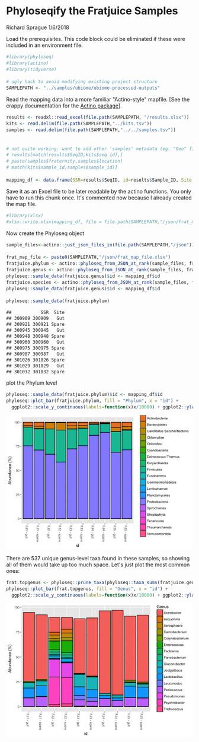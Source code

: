 Phyloseqify the Fratjuice Samples
================
Richard Sprague
1/6/2018

Load the prerequisites. This code block could be eliminated if these were included in an environment file.

``` r
#library(phyloseq)
#library(actino)
#library(tidyverse)

# ugly hack to avoid modifying existing project structure
SAMPLEPATH <- "../samples/ubiome/ubiome-processed-outputs"
```

Read the mapping data into a more familiar "Actino-style" mapfile. \[See the crappy documentation for the [Actino package](https://github.com/richardsprague/actino)\].

``` r
results <- readxl::read_excel(file.path(SAMPLEPATH, "/results.xlsx"))
kits <- read.delim(file.path(SAMPLEPATH,"../kits.tsv"))
samples <- read.delim(file.path(SAMPLEPATH,"../../samples.tsv"))


# not quite working: want to add other 'samples' metadata (eg. "Geo" field) to the mapfile
# results[match(results$SeqID,kits$seq_id),]
# paste(samples$fraternity,samples$location)
# match(kits$sample_id,samples$sample_id)]

mapping_df <- data.frame(SSR=results$SeqID, id=results$Sample_ID, Site = kits$tube)
```

Save it as an Excel file to be later readable by the actino functions. You only have to run this chunk once. It's commented now because I already created the map file.

``` r
#library(xlsx)
#xlsx::write.xlsx(mapping_df, file = file.path(SAMPLEPATH,"/json/frat_map_file.xlsx"), row.names = FALSE)
```

Now create the Phyloseq object

``` r
sample_files<-actino::just_json_files_in(file.path(SAMPLEPATH,"/json"))

frat_map_file <- paste0(SAMPLEPATH,"/json/frat_map_file.xlsx")
fratjuice.phylum <- actino::phyloseq_from_JSON_at_rank(sample_files, frat_map_file, rank = "phylum", count.normalized = TRUE)
fratjuice.genus <- actino::phyloseq_from_JSON_at_rank(sample_files, frat_map_file, rank = "genus", count.normalized = TRUE)
phyloseq::sample_data(fratjuice.genus)$id <- mapping_df$id
fratjuice.species <- actino::phyloseq_from_JSON_at_rank(sample_files, frat_map_file, rank = "species", count.normalized = TRUE)
phyloseq::sample_data(fratjuice.genus)$id <- mapping_df$id

phyloseq::sample_data(fratjuice.phylum)
```

    ##           SSR  Site
    ## 300909 300909   Gut
    ## 300921 300921 Spare
    ## 300945 300945   Gut
    ## 300948 300948 Spare
    ## 300960 300960   Gut
    ## 300975 300975 Spare
    ## 300987 300987   Gut
    ## 301026 301026 Spare
    ## 301029 301029   Gut
    ## 301032 301032 Spare

plot the Phylum level

``` r
phyloseq::sample_data(fratjuice.phylum)$id <- mapping_df$id
phyloseq::plot_bar(fratjuice.phylum, fill = "Phylum", x = "id") + 
  ggplot2::scale_y_continuous(labels=function(x)x/10000) + ggplot2::ylab("Abundance (%)")
```

![](frat-phyloseq_files/figure-markdown_github/unnamed-chunk-5-1.png)

There are 537 unique genus-level taxa found in these samples, so showing all of them would take up too much space. Let's just plot the most common ones:

``` r
frat.topgenus <- phyloseq::prune_taxa(phyloseq::taxa_sums(fratjuice.genus)>50000, fratjuice.genus)
phyloseq::plot_bar(frat.topgenus, fill = "Genus", x = "id") + 
  ggplot2::scale_y_continuous(labels=function(x)x/10000) + ggplot2::ylab("Abundance (%)")
```

![](frat-phyloseq_files/figure-markdown_github/unnamed-chunk-6-1.png)
